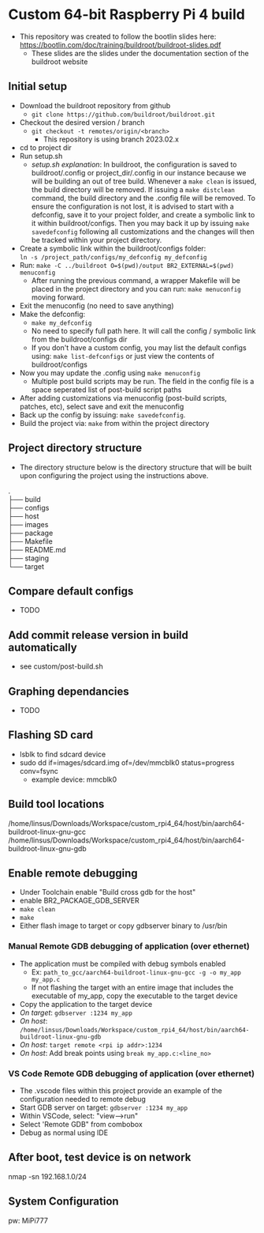 # Custom 64-bit Raspberry Pi 4 build

- This repository was created to follow the bootlin slides here: https://bootlin.com/doc/training/buildroot/buildroot-slides.pdf
  - These slides are the slides under the documentation section of the buildroot website

## Initial setup

- Download the buildroot repository from github
  - `git clone https://github.com/buildroot/buildroot.git`
- Checkout the desired version / branch
  - `git checkout -t remotes/origin/<branch>`
    - This repository is using branch 2023.02.x
- cd to project dir
- Run setup.sh
  - _setup.sh explanation_: In buildroot, the configuration is saved to buildroot/.config or project_dir/.config in our instance because we will be building an out of tree build. Whenever a `make clean` is issued, the build directory will be removed. If issuing a `make distclean` command, the build directory and the .config file will be removed. To ensure the configuration is not lost, it is advised to start with a defconfig, save it to your project folder, and create a symbolic link to it within buildroot/configs. Then you may back it up by issuing `make savedefconfig` following all customizations and the changes will then be tracked within your project directory.
- Create a symbolic link within the buildroot/configs folder: <br>`ln -s /project_path/configs/my_defconfig my_defconfig`
- Run: `make -C ../buildroot O=$(pwd)/output BR2_EXTERNAL=$(pwd) menuconfig` <br>
  - After running the previous command, a wrapper Makefile will be placed in the project directory and you can run: `make menuconfig` moving forward.
- Exit the menuconfig (no need to save anything)
- Make the defconfig:
  - `make my_defconfig`<br>
  - No need to specify full path here. It will call the config / symbolic link from the buildroot/configs dir
  - If you don't have a custom config, you may list the default configs using: `make list-defconfigs` or just view the contents of buildroot/configs
- Now you may update the .config using `make menuconfig`<br>
  - Multiple post build scripts may be run. The field in the config file is a space seperated list of post-build script paths
- After adding customizations via menuconfig (post-build scripts, patches, etc), select save and exit the menuconfig
- Back up the config by issuing: `make savedefconfig`.
- Build the project via: `make` from within the project directory

## Project directory structure

- The directory structure below is the directory structure that will be built upon configuring the project using the instructions above.

.<br>
├── build<br>
├── configs<br>
├── host<br>
├── images<br>
├── package<br>
├── Makefile<br>
├── README.md<br>
├── staging<br>
└── target<br>

## Compare default configs

- TODO

## Add commit release version in build automatically

- see custom/post-build.sh

## Graphing dependancies

- TODO

## Flashing SD card

- lsblk to find sdcard device
- sudo dd if=images/sdcard.img of=/dev/mmcblk0 status=progress conv=fsync
  - example device: mmcblk0

## Build tool locations

/home/linsus/Downloads/Workspace/custom_rpi4_64/host/bin/aarch64-buildroot-linux-gnu-gcc
/home/linsus/Downloads/Workspace/custom_rpi4_64/host/bin/aarch64-buildroot-linux-gnu-gdb

## Enable remote debugging

- Under Toolchain enable "Build cross gdb for the host"
- enable BR2_PACKAGE_GDB_SERVER
- `make clean`
- `make`
- Either flash image to target or copy gdbserver binary to /usr/bin

### Manual Remote GDB debugging of application (over ethernet)

- The application must be compiled with debug symbols enabled
  - Ex: `path_to_gcc/aarch64-buildroot-linux-gnu-gcc -g -o my_app my_app.c`
  - If not flashing the target with an entire image that includes the executable of my_app, copy the executable to the target device
- Copy the application to the target device
- _On target_: `gdbserver :1234 my_app`
- _On host_: `/home/linsus/Downloads/Workspace/custom_rpi4_64/host/bin/aarch64-buildroot-linux-gnu-gdb`
- _On host_: `target remote <rpi ip addr>:1234`
- _On host_: Add break points using `break my_app.c:<line_no>`

### VS Code Remote GDB debugging of application (over ethernet)

- The .vscode files within this project provide an example of the configuration needed to remote debug
- Start GDB server on target: `gdbserver :1234 my_app`
- Within VSCode, select: "view-->run"
- Select 'Remote GDB" from combobox
- Debug as normal using IDE

## After boot, test device is on network

nmap -sn 192.168.1.0/24

## System Configuration

pw: MiPi777
